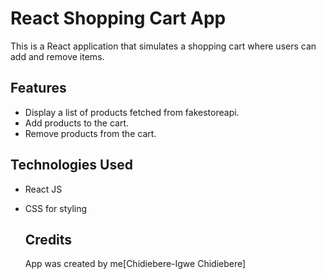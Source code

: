 # React Shopping Cart App

This is a React application that simulates a shopping cart where users can add and remove items.

## Features

- Display a list of products fetched from fakestoreapi.
- Add products to the cart.
- Remove products from the cart.

## Technologies Used

- React JS
- CSS for styling

  ## Credits
  App was created by me[Chidiebere-Igwe Chidiebere]


